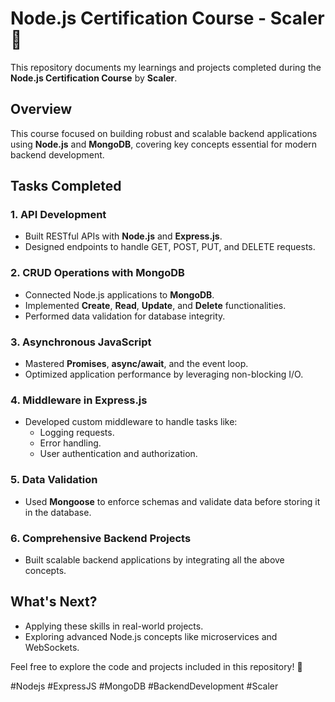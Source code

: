 # Node.js Certification Course - Scaler 🚀

This repository documents my learnings and projects completed during the **Node.js Certification Course** by **Scaler**.  

## Overview  
This course focused on building robust and scalable backend applications using **Node.js** and **MongoDB**, covering key concepts essential for modern backend development.  

## Tasks Completed  
### 1. API Development  
- Built RESTful APIs with **Node.js** and **Express.js**.  
- Designed endpoints to handle GET, POST, PUT, and DELETE requests.  

### 2. CRUD Operations with MongoDB  
- Connected Node.js applications to **MongoDB**.  
- Implemented **Create**, **Read**, **Update**, and **Delete** functionalities.  
- Performed data validation for database integrity.  

### 3. Asynchronous JavaScript  
- Mastered **Promises**, **async/await**, and the event loop.  
- Optimized application performance by leveraging non-blocking I/O.  

### 4. Middleware in Express.js  
- Developed custom middleware to handle tasks like:  
  - Logging requests.  
  - Error handling.  
  - User authentication and authorization.  

### 5. Data Validation  
- Used **Mongoose** to enforce schemas and validate data before storing it in the database.  

### 6. Comprehensive Backend Projects  
- Built scalable backend applications by integrating all the above concepts.  

## What's Next?  
- Applying these skills in real-world projects.  
- Exploring advanced Node.js concepts like microservices and WebSockets.  

Feel free to explore the code and projects included in this repository! 🌟  

#Nodejs #ExpressJS #MongoDB #BackendDevelopment #Scaler
